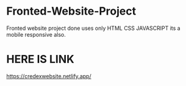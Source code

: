 # Fronted-Website-Project
Fronted website project done uses only HTML CSS JAVASCRIPT its a mobile responsive also.

# HERE IS LINK 
https://credexwebsite.netlify.app/
